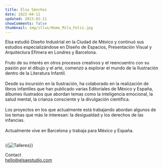 ```yaml
---
title: Elsa Sánchez
date: 2022-04-11
updated: 2023-02-11
showComments: false
thumbnail: img/illus/Home_Mila_Feliz.jpg
---
```


Elsa estudió Diseño Industrial en la Ciudad de México y continuó sus estudios especializándose en Diseño de Espacios, Presentación Visual y Arquitectura Efímera en Londres y Barcelona.
<br><br>
Fruto de su interés en otros procesos creativos y el reencuentro con su pasión por el dibujo y el arte, comenzó a explorar el mundo de la Ilustración dentro de la Literatura Infantil.
<br><br>
Desde su incursión en la Ilustración, ha colaborado en la realización de libros infantiles que han publicado varias Editoriales de México y España, álbumes ilustrados que abordan temas como la inteligencia emocional, la salud mental, la crianza consciente y la divulgación científica.
<br><br>
Los proyectos en los que actualmente está trabajando abordan algunos de los temas que más le interesan: la desigualdad y los derechos de las infancias.
<br><br>
Actualmente vive en Barcelona y trabaja para México y España.
<br><br>

{{<image class="rounded" src="img/illus/Elsa_Talleres_1.jpg" alt="Talleres">}}

<div class="text-center mb-5 mt-4">
    <div class="h2 mb-3">Contact</div>
    <div class="featured-content mb-2">
        <a href="maito:hello@elsaestudio.com">hello@elsaestudio.com</a>
    </div>
    <div>
        <a class="ms-2 ig" href="//instagram.com/elsa_estudio"><i class="fa-brands fa-instagram"></i></a>
    </div>
</div>
